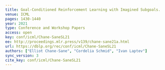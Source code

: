 ```yaml
---
title: Goal-Conditioned Reinforcement Learning with Imagined Subgoals.
venue: ICML
pages: 1430-1440
year: 2021
type: Conference and Workshop Papers
access: open
key: conf/icml/Chane-SaneSL21
ee: http://proceedings.mlr.press/v139/chane-sane21a.html
url: https://dblp.org/rec/conf/icml/Chane-SaneSL21
authors: ["Elliot Chane-Sane", "Cordelia Schmid", "Ivan Laptev"]
sync_version: 3
cite_key: conf/icml/Chane-SaneSL21
---
```

